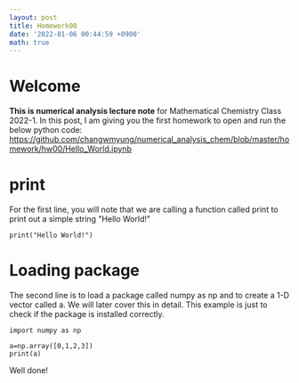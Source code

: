 ```yaml
---
layout: post
title: Homework00
date: '2022-01-06 00:44:59 +0900'
math: true
---
```

# Welcome

**This is numerical analysis lecture note** for Mathematical Chemistry Class 2022-1. In this post, I am giving you the first homework to open and run the below python code: https://github.com/changwmyung/numerical_analysis_chem/blob/master/homework/hw00/Hello_World.ipynb

# print

For the first line, you will note that we are calling a function called print to print out a simple string "Hello World!"

```
print("Hello World!")
```

# Loading package

The second line is to load a package called numpy as np and to create a 1-D vector called a. We will later cover this in detail. This example is just to check if the package is installed correctly.

```
import numpy as np

a=np.array([0,1,2,3])
print(a)
```

Well done!
